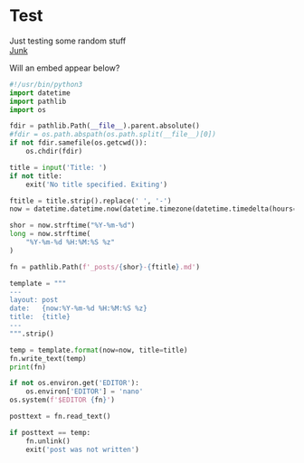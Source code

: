 # Test

Just testing some random stuff  
[Junk](/Junk.md)

Will an embed appear below?

<!-- MARKDOWN-AUTO-DOCS:START (CODE:src=./blogpost.py) -->
<!-- The below code snippet is automatically added from ./blogpost.py -->
```py
#!/usr/bin/python3
import datetime
import pathlib
import os

fdir = pathlib.Path(__file__).parent.absolute()
#fdir = os.path.abspath(os.path.split(__file__)[0])
if not fdir.samefile(os.getcwd()):
    os.chdir(fdir)

title = input('Title: ')
if not title:
    exit('No title specified. Exiting')

ftitle = title.strip().replace(' ', '-')
now = datetime.datetime.now(datetime.timezone(datetime.timedelta(hours=2)))

shor = now.strftime("%Y-%m-%d")
long = now.strftime(
    "%Y-%m-%d %H:%M:%S %z"
)

fn = pathlib.Path(f'_posts/{shor}-{ftitle}.md')

template = """
---
layout: post
date:   {now:%Y-%m-%d %H:%M:%S %z}
title:  {title}
---
""".strip()

temp = template.format(now=now, title=title)
fn.write_text(temp)
print(fn)

if not os.environ.get('EDITOR'):
    os.environ['EDITOR'] = 'nano'
os.system(f'$EDITOR {fn}')

posttext = fn.read_text()

if posttext == temp:
    fn.unlink()
    exit('post was not written')
```
<!-- MARKDOWN-AUTO-DOCS:END -->
